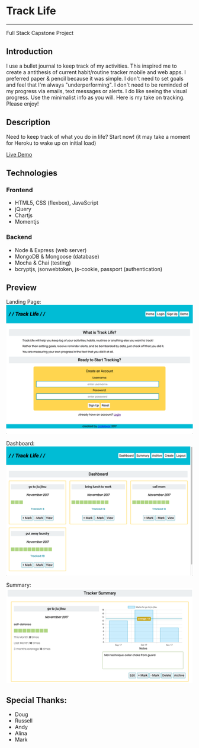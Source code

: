 
# Track Life
---

Full Stack Capstone Project

## Introduction

I use a bullet journal to keep track of my activities. This inspired me to create a antithesis of current habit/routine tracker mobile and web apps. I preferred paper & pencil because it was simple. I don't need to set goals and feel that I'm always "underperforming". I don't need to be reminded of my progress via emails, text messages or alerts. I do like seeing the visual progress. Use the minimalist info as you will. Here is my take on tracking. Please enjoy!

## Description

Need to keep track of what you do in life? Start now! 
(it may take a moment for Heroku to wake up on initial load)

[Live Demo](https://track-life.herokuapp.com)
## Technologies

### Frontend

* HTML5, CSS (flexbox), JavaScript
* jQuery
* Chartjs 
* Momentjs 
### Backend

* Node & Express (web server)
* MongoDB & Mongoose (database)
* Mocha & Chai (testing)
* bcryptjs, jsonwebtoken, js-cookie, passport (authentication)
## Preview

Landing Page: 
![screenshot of landing page](https://github.com/codeannie/track-life/blob/master/assets/TrackLife_Landing.png)

Dashboard:
![screenshot of dashboard](https://github.com/codeannie/track-life/blob/master/assets/TrackLife_Dashboard.png)

Summary: 
![screenshot of summary](https://github.com/codeannie/track-life/blob/master/assets/TrackLife_Summary.png)

## Special Thanks:
* Doug
* Russell 
* Andy
* Alina
* Mark